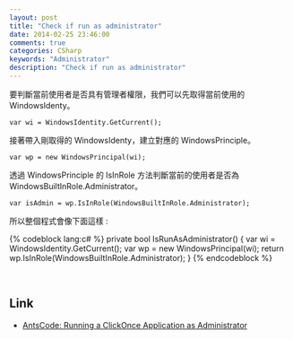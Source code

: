 ```yaml
---
layout: post
title: "Check if run as administrator"
date: 2014-02-25 23:46:00
comments: true
categories: CSharp
keywords: "Administrator"
description: "Check if run as administrator"
---
```


要判斷當前使用者是否具有管理者權限，我們可以先取得當前使用的 WindowsIdenty。 

<!-- More -->
    var wi = WindowsIdentity.GetCurrent();


接著帶入剛取得的 WindowsIdenty，建立對應的 WindowsPrinciple。 

    var wp = new WindowsPrincipal(wi);


透過 WindowsPrinciple 的 IsInRole 方法判斷當前的使用者是否為 WindowsBuiltInRole.Administrator。 

    var isAdmin = wp.IsInRole(WindowsBuiltInRole.Administrator);


所以整個程式會像下面這樣 : 

{% codeblock lang:c# %} 
private bool IsRunAsAdministrator() 
{
    var wi = WindowsIdentity.GetCurrent(); 
    var wp = new WindowsPrincipal(wi); 
    return wp.IsInRole(WindowsBuiltInRole.Administrator);
}
{% endcodeblock %}

<br/>

Link
-----
* [AntsCode: Running a ClickOnce Application as Administrator](http://antscode.blogspot.tw/2011/02/running-clickonce-application-as.html)
